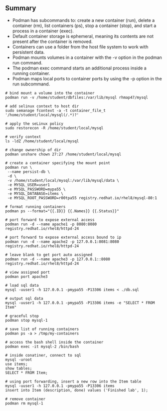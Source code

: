 ## Summary
* Podman has subcommands to: create a new container (run), delete a container (rm), list
containers (ps), stop a container (stop), and start a process in a container (exec).
* Default container storage is ephemeral, meaning its contents are not present after the container
is removed.
* Containers can use a folder from the host file system to work with persistent data.
* Podman mounts volumes in a container with the -v option in the podman run command.
* The podman exec command starts an additional process inside a running container.
* Podman maps local ports to container ports by using the -p option in the run subcommand.

```
# bind mount a volume into the container
podman run -v /home/student/dbfiles:/var/lib/mysql rhmap47/mysql

# add selinux context to host dir
sudo semanage fcontext -a -t container_file_t '/home/student/local/mysql(/.*)?'

# apply the seLinux policy
sudo restorecon -R /home/student/local/mysql

# verify context
ls -ldZ /home/student/local/mysql

# change ownership of dir
podman unshare chown 27:27 /home/student/local/mysql

# create a container specifying the mount point
podman run \
 --name persist-db \
 -d \
 -v /home/student/local/mysql:/var/lib/mysql/data \
 -e MYSQL_USER=user1 
 -e MYSQL_PASSWORD=mypa55 \
 -e MYSQL_DATABASE=items \
 -e MYSQL_ROOT_PASSWORD=r00tpa55 registry.redhat.io/rhel8/mysql-80:1

# format running containers
podman ps --format="{{.ID}} {{.Names}} {{.Status}}"

# port forward to expose external access
podman run -d --name apache1 -p 8080:8080 registry.redhat.io/rhel8/httpd-24

# port forward to expose external access bound to ip
podman run -d --name apache2 -p 127.0.0.1:8081:8080 registry.redhat.io/rhel8/httpd-24

# leave blank to get port auto assigned
podman run -d --name apache3 -p 127.0.0.1::8080 registry.redhat.io/rhel8/httpd-24

# view assigned port
podman port apache3

# load sql data
mysql -uuser1 -h 127.0.0.1 -pmypa55 -P13306 items < ./db.sql

# output sql data 
mysql -uuser1 -h 127.0.0.1 -pmypa55 -P13306 items -e "SELECT * FROM Item"

# graceful stop
podman stop mysql-1

# save list of running containers
podman ps -a > /tmp/my-containers

# access the bash shell inside the container
podman exec -it mysql-2 /bin/bash

# inside conatiner, connect to sql
mysql -uroot
use items;
show tables;
SELECT * FROM Item;

# using port forwarding, insert a new row into the Item table
mysql -uuser1 -h 127.0.0.1 -pmypa55 -P13306 items
insert into Item (description, done) values ('Finished lab', 1);

# remove container
podman rm mysql-1 
```



